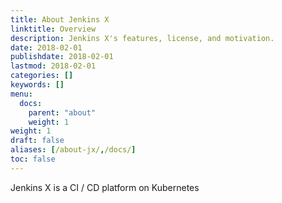 ```yaml
---
title: About Jenkins X
linktitle: Overview
description: Jenkins X's features, license, and motivation.
date: 2018-02-01
publishdate: 2018-02-01
lastmod: 2018-02-01
categories: []
keywords: []
menu:
  docs:
    parent: "about"
    weight: 1
weight: 1
draft: false
aliases: [/about-jx/,/docs/]
toc: false
---
```


Jenkins X is a CI / CD platform on Kubernetes
